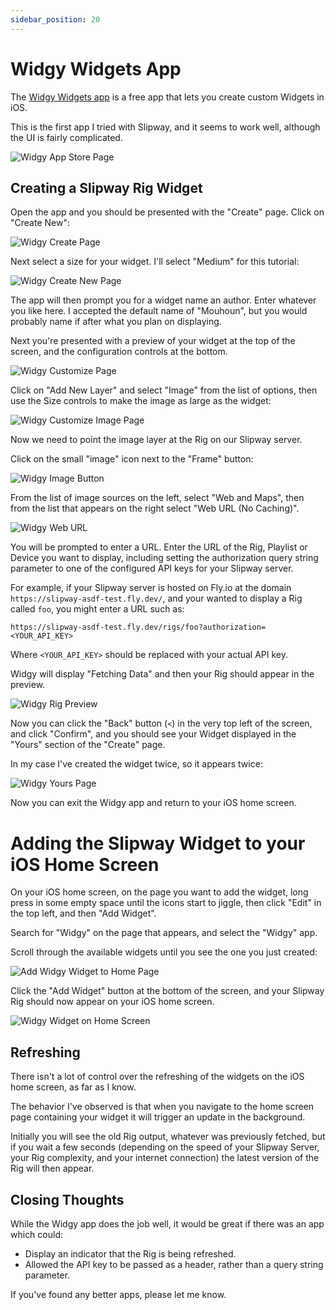 ```yaml
---
sidebar_position: 20
---
```


# Widgy Widgets App

The [Widgy Widgets app](https://apps.apple.com/gb/app/widgy-widgets-home-lock-watch/id1524540481) is a free 
app that lets you create custom Widgets in iOS.

This is the first app I tried with Slipway, and it seems to work well, although the UI is fairly complicated.

![Widgy App Store Page](img/widgy-app-store.png)

## Creating a Slipway Rig Widget

Open the app and you should be presented with the "Create" page. Click on "Create New":

![Widgy Create Page](img/widgy-create-page.png)

Next select a size for your widget. I'll select "Medium" for this tutorial:

![Widgy Create New Page](img/widgy-create-new-page.png)

The app will then prompt you for a widget name an author. Enter whatever you like here.
I accepted the default name of "Mouhoun", but you would probably name if after what you plan on displaying.

Next you're presented with a preview of your widget at the top of the screen,
and the configuration controls at the bottom.

![Widgy Customize Page](img/widgy-customize.png)

Click on "Add New Layer" and select "Image" from the list of options, then use the Size controls
to make the image as large as the widget:

![Widgy Customize Image Page](img/widgy-customize-image.png)

Now we need to point the image layer at the Rig on our Slipway server.

Click on the small "image" icon next to the "Frame" button:

![Widgy Image Button](img/width-image-button.png)

From the list of image sources on the left, select "Web and Maps",
then from the list that appears on the right select "Web URL (No Caching)".

![Widgy Web URL](img/widgy-web-url.png)

You will be prompted to enter a URL.
Enter the URL of the Rig, Playlist or Device you want to display, including setting the authorization query string
parameter to one of the configured API keys for your Slipway server.

For example, if your Slipway server is hosted on Fly.io at the domain `https://slipway-asdf-test.fly.dev/`, and
your wanted to display a Rig called `foo`, you might enter a URL such as:

```
https://slipway-asdf-test.fly.dev/rigs/foo?authorization=<YOUR_API_KEY>
```

Where `<YOUR_API_KEY>` should be replaced with your actual API key.

Widgy will display "Fetching Data" and then your Rig should appear in the preview.

![Widgy Rig Preview](img/widgy-rig-preview.png)

Now you can click the "Back" button (`<`) in the very top left of the screen, and click "Confirm",
and you should see your Widget displayed
in the "Yours" section of the "Create" page.

In my case I've created the widget twice, so it appears twice:

![Widgy Yours Page](img/widgy-yours-page.png)

Now you can exit the Widgy app and return to your iOS home screen.

# Adding the Slipway Widget to your iOS Home Screen

On your iOS home screen, on the page you want to add the widget, long press in some empty space
until the icons start to jiggle, then click "Edit" in the top left, and then "Add Widget".

Search for "Widgy" on the page that appears, and select the "Widgy" app.

Scroll through the available widgets until you see the one you just created:

![Add Widgy Widget to Home Page](img/widgy-add-widget-to-home-page.png)

Click the "Add Widget" button at the bottom of the screen, and your Slipway Rig should now appear
on your iOS home screen.

![Widgy Widget on Home Screen](img/widgy-widget-on-home-screen.png)

## Refreshing

There isn't a lot of control over the refreshing of the widgets on the iOS home screen, as far as I know.

The behavior I've observed is that when you navigate to the home screen page containing your widget it will
trigger an update in the background.

Initially you will see the old Rig output, whatever was previously fetched, but if you wait a few seconds (depending on the
speed of your Slipway Server, your Rig complexity, and your internet connection) the latest version of the Rig will
then appear.

## Closing Thoughts

While the Widgy app does the job well, it would be great if there was an app which could:

- Display an indicator that the Rig is being refreshed.
- Allowed the API key to be passed as a header, rather than a query string parameter.

If you've found any better apps, please let me know.